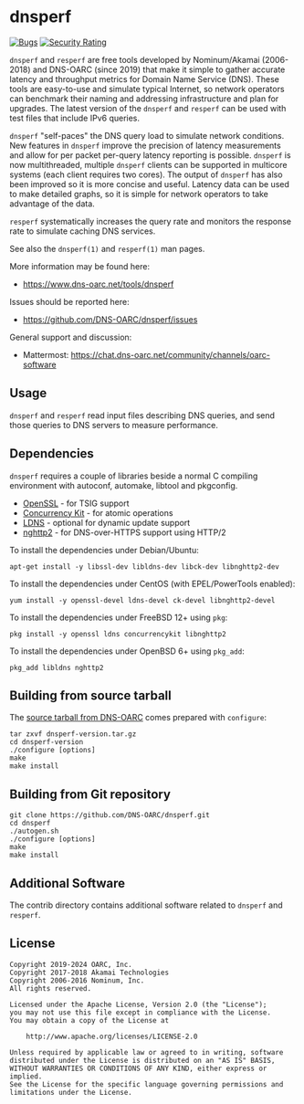 # dnsperf

[![Bugs](https://sonarcloud.io/api/project_badges/measure?project=dns-oarc%3Adnsperf&metric=bugs)](https://sonarcloud.io/summary/new_code?id=dns-oarc%3Adnsperf) [![Security Rating](https://sonarcloud.io/api/project_badges/measure?project=dns-oarc%3Adnsperf&metric=security_rating)](https://sonarcloud.io/summary/new_code?id=dns-oarc%3Adnsperf)

`dnsperf` and `resperf` are free tools developed by Nominum/Akamai (2006-2018)
and DNS-OARC (since 2019) that make it simple to gather accurate latency and
throughput metrics for Domain Name Service (DNS). These tools are easy-to-use
and simulate typical Internet, so network operators can benchmark their naming
and addressing infrastructure and plan for upgrades. The latest version of
the `dnsperf` and `resperf` can be used with test files that include IPv6
queries.

`dnsperf` "self-paces" the DNS query load to simulate network conditions.
New features in `dnsperf` improve the precision of latency measurements and
allow for per packet per-query latency reporting is possible. `dnsperf` is
now multithreaded, multiple `dnsperf` clients can be supported in multicore
systems (each client requires two cores). The output of `dnsperf` has also
been improved so it is more concise and useful. Latency data can be used to
make detailed graphs, so it is simple for network operators to take advantage
of the data.

`resperf` systematically increases the query rate and monitors the response
rate to simulate caching DNS services.

See also the `dnsperf(1)` and `resperf(1)` man pages.

More information may be found here:
- https://www.dns-oarc.net/tools/dnsperf

Issues should be reported here:
- https://github.com/DNS-OARC/dnsperf/issues

General support and discussion:
- Mattermost: https://chat.dns-oarc.net/community/channels/oarc-software

## Usage

`dnsperf` and `resperf` read input files describing DNS queries, and send
those queries to DNS servers to measure performance.

## Dependencies

`dnsperf` requires a couple of libraries beside a normal C compiling
environment with autoconf, automake, libtool and pkgconfig.

- [OpenSSL](https://www.openssl.org/) - for TSIG support
- [Concurrency Kit](http://concurrencykit.org/) - for atomic operations
- [LDNS](https://nlnetlabs.nl/projects/ldns/about/) - optional for dynamic update support
- [nghttp2](https://nghttp2.org) - for DNS-over-HTTPS support using HTTP/2

To install the dependencies under Debian/Ubuntu:
```
apt-get install -y libssl-dev libldns-dev libck-dev libnghttp2-dev
```

To install the dependencies under CentOS (with EPEL/PowerTools enabled):
```
yum install -y openssl-devel ldns-devel ck-devel libnghttp2-devel
```

To install the dependencies under FreeBSD 12+ using `pkg`:
```
pkg install -y openssl ldns concurrencykit libnghttp2
```

To install the dependencies under OpenBSD 6+ using `pkg_add`:
```
pkg_add libldns nghttp2
```

## Building from source tarball

The [source tarball from DNS-OARC](https://www.dns-oarc.net/tools/dnsperf)
comes prepared with `configure`:

```
tar zxvf dnsperf-version.tar.gz
cd dnsperf-version
./configure [options]
make
make install
```

## Building from Git repository

```
git clone https://github.com/DNS-OARC/dnsperf.git
cd dnsperf
./autogen.sh
./configure [options]
make
make install
```

## Additional Software

The contrib directory contains additional software related to `dnsperf` and
`resperf`.

## License

```
Copyright 2019-2024 OARC, Inc.
Copyright 2017-2018 Akamai Technologies
Copyright 2006-2016 Nominum, Inc.
All rights reserved.

Licensed under the Apache License, Version 2.0 (the "License");
you may not use this file except in compliance with the License.
You may obtain a copy of the License at

    http://www.apache.org/licenses/LICENSE-2.0

Unless required by applicable law or agreed to in writing, software
distributed under the License is distributed on an "AS IS" BASIS,
WITHOUT WARRANTIES OR CONDITIONS OF ANY KIND, either express or implied.
See the License for the specific language governing permissions and
limitations under the License.
```
